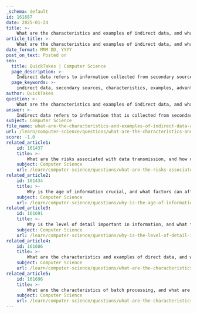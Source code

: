 ```yaml
---
_schema: default
id: 161687
date: 2025-01-24
title: >-
    What are the characteristics and examples of indirect data, and what are its advantages and disadvantages?
article_title: >-
    What are the characteristics and examples of indirect data, and what are its advantages and disadvantages?
date_format: MMM DD, YYYY
post_on_text: Posted on
seo:
  title: QuickTakes | Computer Science
  page_description: >-
    Indirect data refers to information collected from secondary sources rather than directly from subjects. This content explores its characteristics, examples such as social media analysis and census data, as well as the advantages and disadvantages including cost-effectiveness and potential biases.
  page_keywords: >-
    indirect data, secondary sources, characteristics, examples, advantages, disadvantages, qualitative data, accessible data, data bias, research methodology
author: QuickTakes
question: >-
    What are the characteristics and examples of indirect data, and what are its advantages and disadvantages?
answer: >-
    Indirect data refers to information that is collected from secondary sources rather than directly from the subject of interest. This type of data is often derived from observations, records, or analyses conducted by others. Here are the characteristics, examples, advantages, and disadvantages of indirect data:\n\n### Characteristics of Indirect Data\n1. **Source**: Indirect data is obtained from third-party sources, such as published research, reports, or databases, rather than through direct observation or measurement.\n2. **Nature**: It often encompasses qualitative data, which includes characteristics and properties of phenomena rather than quantitative measurements.\n3. **Contextual**: The data may be influenced by the context in which it was originally collected, which can affect its relevance to the current research question.\n4. **Accessibility**: Indirect data is typically more accessible and can cover a broader range of subjects or phenomena than direct data collection methods.\n\n### Examples of Indirect Data\n1. **Social Media Analysis**: Companies like Brandwatch analyze user-generated content on platforms such as Twitter and Facebook to gauge public sentiment about brands or products.\n2. **Census Data**: Information collected from national censuses, such as demographic data, which can be used for various analyses without direct interaction with individuals.\n3. **Historical Records**: Data derived from historical documents, such as electoral registers, which provide insights into population characteristics over time.\n4. **Train Timetables**: Information about travel times and schedules collected from existing timetables rather than through direct observation of train journeys.\n\n### Advantages of Indirect Data\n1. **Cost-Effective**: Collecting indirect data can be less expensive and time-consuming than conducting primary research.\n2. **Larger Sample Size**: It allows researchers to analyze a larger dataset that may not be feasible to collect directly.\n3. **Accessibility**: Researchers can access data from various locations and time periods without needing physical presence.\n4. **Diverse Perspectives**: Indirect data can provide insights from multiple sources, enriching the analysis.\n\n### Disadvantages of Indirect Data\n1. **Potential Bias**: The data may be influenced by the original context or purpose for which it was collected, leading to potential biases.\n2. **Outdated Information**: Indirect data may not reflect current conditions if it was collected a long time ago.\n3. **Lack of Specificity**: The data may not be tailored to the specific needs of the current research, leading to gaps in relevance.\n4. **Verification Challenges**: It can be difficult to verify the accuracy and reliability of secondary sources, which may affect the quality of the analysis.\n\nIn summary, while indirect data can provide valuable insights and save resources, researchers must be cautious about its limitations, including potential biases and relevance to their specific research questions.
subject: Computer Science
file_name: what-are-the-characteristics-and-examples-of-indirect-data-and-what-are-its-advantages-and-disadvantages.md
url: /learn/computer-science/questions/what-are-the-characteristics-and-examples-of-indirect-data-and-what-are-its-advantages-and-disadvantages
score: -1.0
related_article1:
    id: 161437
    title: >-
        What are the risks associated with data transmission, and how does encryption mitigate these risks?
    subject: Computer Science
    url: /learn/computer-science/questions/what-are-the-risks-associated-with-data-transmission-and-how-does-encryption-mitigate-these-risks
related_article2:
    id: 161434
    title: >-
        Why is the age of information crucial, and what factors can affect how up-to-date information is?
    subject: Computer Science
    url: /learn/computer-science/questions/why-is-the-age-of-information-crucial-and-what-factors-can-affect-how-uptodate-information-is
related_article3:
    id: 161691
    title: >-
        Why is the level of detail important in information, and what factors can affect it?
    subject: Computer Science
    url: /learn/computer-science/questions/why-is-the-level-of-detail-important-in-information-and-what-factors-can-affect-it
related_article4:
    id: 161686
    title: >-
        What are the characteristics and examples of direct data, and what are its advantages and disadvantages?
    subject: Computer Science
    url: /learn/computer-science/questions/what-are-the-characteristics-and-examples-of-direct-data-and-what-are-its-advantages-and-disadvantages
related_article5:
    id: 161696
    title: >-
        What are the characteristics of batch processing, and what are its advantages and disadvantages?
    subject: Computer Science
    url: /learn/computer-science/questions/what-are-the-characteristics-of-batch-processing-and-what-are-its-advantages-and-disadvantages
---
```


&nbsp;